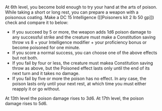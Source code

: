 At 6th level, you become bold enough to try your hand at the arts of poison. While taking a short or long rest, you can prepare a weapon with a poisonous coating. Make a DC 15 Intelligence ([[Poisoners kit 2 lb 50 gp]]) check and compare it to below:

- If you succeed by 5 or more, the weapon adds 1d6 poison damage to any successful strike and the creature must make a Constitution saving throw vs 8 + your Intelligence modifier + your proficiency bonus or become poisoned for one minute.
- If you score a normal success, you can choose one of the above effects but not both.
- If you fail by four or less, the creature must makea Constitution saving throw as above, but the Poisoned effect lasts only until the end of its next turn and it takes no damage.
- If you fail by five or more the poison has no effect.
In any case, the poison lasts only until your next rest, at which time you must either reapply it or go without.

At 13th level the poison damage rises to 3d6. At 17th level, the poison damage rises to 5d6.